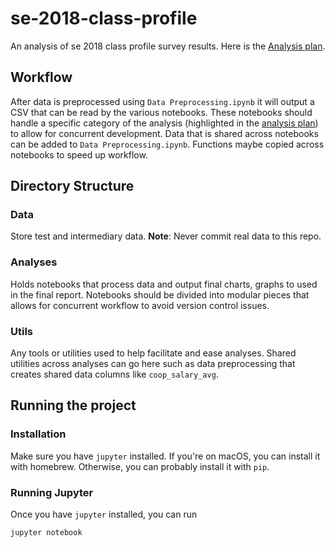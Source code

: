 # se-2018-class-profile
An analysis of se 2018 class profile survey results. Here is the [Analysis plan](https://paper.dropbox.com/doc/Analysis-Plan-FFNs8uboDURRprv4qbZGQ).

## Workflow
After data is preprocessed using `Data Preprocessing.ipynb` it will output a CSV that can be read by the various notebooks. These notebooks should handle a specific category of the analysis (highlighted in the [analysis plan](https://paper.dropbox.com/doc/Analysis-Plan-FFNs8uboDURRprv4qbZGQ)) to allow for concurrent development. Data that is shared across notebooks can be added to `Data Preprocessing.ipynb`. Functions maybe copied across notebooks to speed up workflow.

## Directory Structure
### Data
Store test and intermediary data. **Note**: Never commit real data to this repo.

### Analyses
Holds notebooks that process data and output final charts, graphs to used in the final report. Notebooks should be divided into modular pieces that allows for concurrent workflow to avoid version control issues.

### Utils
Any tools or utilities used to help facilitate and ease analyses. Shared utilities across analyses can go here such as data preprocessing that creates shared data columns like `coop_salary_avg`.

## Running the project
### Installation
Make sure you have `jupyter` installed. If you're on macOS, you can install it
with homebrew. Otherwise, you can probably install it with `pip`.

### Running Jupyter
Once you have `jupyter` installed, you can run
```
jupyter notebook
```
